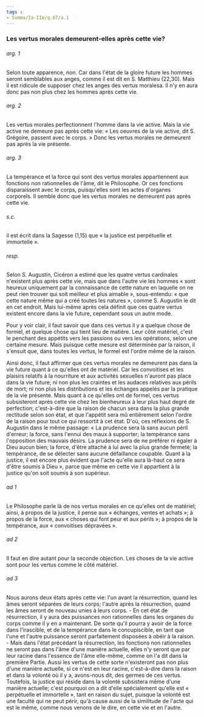 ```yaml
---
tags : 
- Summa/Ia-IIæ/q.67/a.1
---
```


### Les vertus morales demeurent-elles après cette vie?

###### arg. 1
Selon toute apparence, non. Car dans l'état de la gloire future les hommes seront semblables aux anges, comme il est dit en S. Matthieu (22,30). Mais il est ridicule de supposer chez les anges des vertus moralesa. Il n'y en aura donc pas non plus chez les hommes après cette vie. 

###### arg. 2
Les vertus morales perfectionnent l'homme dans la vie active. Mais la vie active ne demeure pas après cette vie: « Les oeuvres de la vie active, dit S. Grégoire, passent avec le corps. » Donc les vertus morales ne demeurent pas après la vie présente. 

###### arg. 3
La tempérance et la force qui sont des vertus morales appartiennent aux fonctions non rationnelles de l'âme, dit le Philosophe. Or ces fonctions disparaissent avec le corps, puisqu'elles sont les actes d'organes corporels. Il semble donc que les vertus morales ne demeurent pas après cette vie. 

###### s.c.
il est écrit dans la Sagesse (1,15) que « la justice est perpétuelle et immortelle ». 

###### resp.
Selon S. Augustin, Cicéron a estimé que les quatre vertus cardinales n'existent plus après cette vie, mais que dans l'autre vie les hommes « sont heureux uniquement par la connaissance de cette nature en laquelle on ne peut rien trouver qui soit meilleur et plus aimable », sous-entendu: « que cette nature même qui a créé toutes les natures », comme S. Augustin le dit en cet endroit. Mais lui-même après cela définit que ces quatre vertus existent encore dans la vie future, cependant sous un autre mode. 

Pour y voir clair, il faut savoir que dans ces vertus il y a quelque chose de formel, et quelque chose qui tient lieu de matière. Leur côté matériel, c'est le penchant des appétits vers les passions ou vers les opérations, selon une certaine mesure. Mais puisque cette mesure est déterminée par la raison, il s'ensuit que, dans toutes les vertus, le formel est l'ordre même de la raison. 

Ainsi donc, il faut affirmer que ces vertus morales ne demeurent pas dans la vie future quant à ce qu'elles ont de matériel. Car les convoitises et les plaisirs relatifs à la nourriture et aux activités sexuelles n'auront pas place dans la vie future; ni non plus les craintes et les audaces relatives aux périls de mort; ni non plus les distributions et les échanges appelés par la pratique de la vie présente. Mais quant à ce qu'elles ont de formel, ces vertus subsisteront après cette vie chez les bienheureux à leur plus haut degré de perfection; c'est-à-dire que la raison de chacun sera dans la plus grande rectitude selon son état, et que l'appétit sera mû entièrement selon l'ordre de la raison pour tout ce qui ressortit à cet état. D'où, ces réflexions de S. Augustin dans le même passage: « La prudence sera là sans aucun péril d'erreur; la force, sans l'ennui des maux à supporter; la tempérance sans l'opposition des mauvais désirs. La prudence sera de ne préférer ni égaler à Dieu aucun bien; la force, d'être attaché à lui avec la plus grande fermeté; la tempérance, de se délecter sans aucune défaillance coupable. Quant à la justice, il est encore plus évident que l'acte qu'elle aura là-haut ce sera d'être soumis à Dieu », parce que même en cette vie il appartient à la justice qu'on soit soumis à son supérieur. 

###### ad 1
Le Philosophe parle là de nos vertus morales en ce qu'elles ont de matériel; ainsi, à propos de la justice, il pense aux « échanges, ventes et achats »; à propos de la force, aux « choses qui font peur et aux périls »; à propos de la tempérance, aux « convoitises dépravées ». 

###### ad 2
Il faut en dire autant pour la seconde objection. Les choses de la vie active sont pour les vertus comme le côté matériel. 

###### ad 3
Nous aurons deux états après cette vie: l'un avant la résurrection, quand les âmes seront séparées de leurs corps; l'autre après la résurrection, quand les âmes seront de nouveau unies à leurs corps. - En cet état de résurrection, il y aura des puissances non rationnelles dans les organes du corps comme il y en a maintenant. De sorte qu'il pourra y avoir de la force dans l'irascible, et de la tempérance dans le concupiscible, en tant que l'une et l'autre puissance seront parfaitement disposées à obéir à la raison. - Mais dans l'état précédant la résurrection, les fonctions non rationnelles ne seront pas dans l'âme d'une manière actuelle, elles n'y seront que par leur racine dans l'essence de l'âme elle-même, comme on l'a dit dans la première Partie. Aussi les vertus de cette sorte n'existeront pas non plus d'une manière actuelle, si ce n'est en leur racine, c'est-à-dire dans la raison et dans la volonté où il y a, avons-nous dit, des germes de ces vertus. Toutefois, la justice qui réside dans la volonté subsistera même d'une manière actuelle; c'est pourquoi on a dit d'elle spécialement qu'elle est « perpétuelle et immortelle », tant en raison du sujet, puisque la volonté est une faculté qui ne peut périr, qu'à cause aussi de la similitude de l'acte qui est le même, comme nous venons de le dire, en cette vie et en l'autre. 

